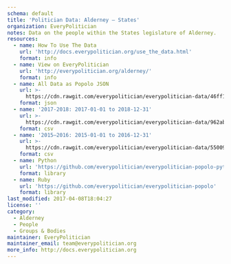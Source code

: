 ```yaml
---
schema: default
title: 'Politician Data: Alderney — States'
organization: EveryPolitician
notes: Data on the people within the States legislature of Alderney.
resources:
  - name: How To Use The Data
    url: 'http://docs.everypolitician.org/use_the_data.html'
    format: info
  - name: View on EveryPolitician
    url: 'http://everypolitician.org/alderney/'
    format: info
  - name: All Data as Popolo JSON
    url: >-
      https://cdn.rawgit.com/everypolitician/everypolitician-data/46ff18383eeeb63696750dd5f05efba99628933a/data/Alderney/States/ep-popolo-v1.0.json
    format: json
  - name: '2017-2018: 2017-01-01 to 2018-12-31'
    url: >-
      https://cdn.rawgit.com/everypolitician/everypolitician-data/962ab96cfd95768177fc8e9532eb11385e814142/data/Alderney/States/term-2017.csv
    format: csv
  - name: '2015–2016: 2015-01-01 to 2016-12-31'
    url: >-
      https://cdn.rawgit.com/everypolitician/everypolitician-data/550097b6f223687964943203cf5797c8c4ce28e3/data/Alderney/States/term-2014.csv
    format: csv
  - name: Python
    url: 'https://github.com/everypolitician/everypolitician-popolo-python'
    format: library
  - name: Ruby
    url: 'https://github.com/everypolitician/everypolitician-popolo'
    format: library
last_modified: 2017-04-08T18:04:27
license: ''
category:
  - Alderney
  - People
  - Groups & Bodies
maintainer: EveryPolitician
maintainer_email: team@everypolitician.org
more_info: http://docs.everypolitician.org
---
```

